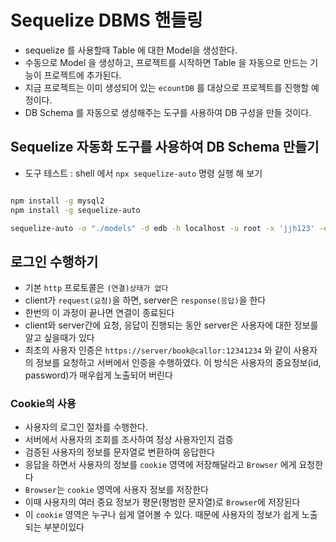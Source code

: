 # Sequelize DBMS 핸들링

- sequelize 를 사용할때 Table 에 대한 Model을 생성한다.
- 수동으로 Model 을 생성하고, 프로젝트를 시작하면 Table 을 자동으로 만드는 기능이 프로젝트에 추가된다.
- 지금 프로젝트는 이미 생성되어 있는 `ecountDB` 를 대상으로 프로젝트를 진행할 예정이다.
- DB Schema 를 자동으로 생성해주는 도구를 사용하여 DB 구성을 만들 것이다.

## Sequelize 자동화 도구를 사용하여 DB Schema 만들기

- 도구 테스트 : shell 에서 `npx sequelize-auto` 명령 실행 해 보기

```bash

npm install -g mysql2
npm install -g sequelize-auto

sequelize-auto -o "./models" -d edb -h localhost -u root -x 'jjh123' -e mysql -l esm
```

## 로그인 수행하기

- 기본 `http` 프로토콜은 `(연결)상태가 없다`
- client가 `request(요청)`을 하면, server은 `response(응답)`을 한다
- 한번의 이 과정이 끝나면 연결이 종료된다
- client와 server간에 요청, 응답이 진행되는 동안 server은 사용자에 대한 정보를 알고 싶을때가 있다
- 최초의 사용자 인증은 `https://server/book@callor:12341234` 와 같이
  사용자의 정보를 요청하고 서버에서 인증을 수행하였다. 이 방식은
  사용자의 중요정보(id, password)가 매우쉽게 노출되어 버린다

### Cookie의 사용

- 사용자의 로그인 절차를 수행한다.
- 서버에서 사용자의 조회를 조사하여 정상 사용자인지 검증
- 검증된 사용자의 정보를 문자열로 변환하여 응답한다
- 응답을 하면서 사용자의 정보를 `cookie` 영역에 저장해달라고 `Browser` 에게 요청한다
- `Browser`는 `cookie` 영역에 사용자 정보를 저장한다
- 이때 사용자의 여러 중요 정보가 평문(평범한 문자열)로 `Browser`에 저장된다
- 이 `cookie` 영역은 누구나 쉽게 열어볼 수 있다. 때문에 사용자의 정보가 쉽게 노출되는 부분이있다
